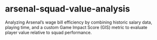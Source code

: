 # arsenal-squad-value-analysis
Analyzing Arsenal’s wage bill efficiency by combining historic salary data, playing time, and a custom Game Impact Score (GIS) metric to evaluate player value relative to squad performance.
